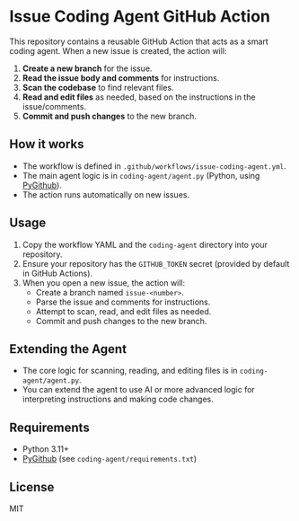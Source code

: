 # Issue Coding Agent GitHub Action

This repository contains a reusable GitHub Action that acts as a smart coding agent. When a new issue is created, the action will:

1. **Create a new branch** for the issue.
2. **Read the issue body and comments** for instructions.
3. **Scan the codebase** to find relevant files.
4. **Read and edit files** as needed, based on the instructions in the issue/comments.
5. **Commit and push changes** to the new branch.

## How it works

- The workflow is defined in `.github/workflows/issue-coding-agent.yml`.
- The main agent logic is in `coding-agent/agent.py` (Python, using [PyGithub](https://github.com/PyGithub/PyGithub)).
- The action runs automatically on new issues.

## Usage

1. Copy the workflow YAML and the `coding-agent` directory into your repository.
2. Ensure your repository has the `GITHUB_TOKEN` secret (provided by default in GitHub Actions).
3. When you open a new issue, the action will:
   - Create a branch named `issue-<number>`.
   - Parse the issue and comments for instructions.
   - Attempt to scan, read, and edit files as needed.
   - Commit and push changes to the new branch.

## Extending the Agent

- The core logic for scanning, reading, and editing files is in `coding-agent/agent.py`.
- You can extend the agent to use AI or more advanced logic for interpreting instructions and making code changes.

## Requirements

- Python 3.11+
- [PyGithub](https://github.com/PyGithub/PyGithub) (see `coding-agent/requirements.txt`)

## License

MIT
